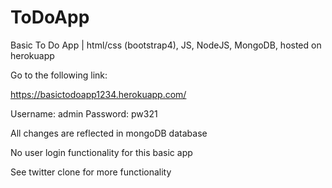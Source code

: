 # ToDoApp
Basic To Do App | html/css (bootstrap4), JS, NodeJS, MongoDB, hosted on herokuapp

Go to the following link:

https://basictodoapp1234.herokuapp.com/

Username: admin
Password: pw321

All changes are reflected in mongoDB database

No user login functionality for this basic app

See twitter clone for more functionality

